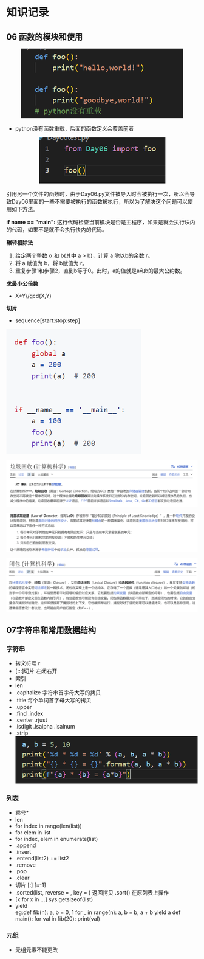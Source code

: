 # 知识记录
## 06 函数的模块和使用

<p align='center'>
    <img src = "image.png" >
</p>

- python没有函数重载，后面的函数定义会覆盖前者

<p align = "center">
    <img src="image-1.png">
</p>

引用另一个文件的函数时，由于Day06.py文件被导入时会被执行一次，所以会导致Day06里面的一些不需要被执行的函数被执行，所以为了解决这个问题可以使用如下方法。

**if __name__ == "__main__":**
这行代码检查当前模块是否是主程序，如果是就会执行块内的代码，如果不是就不会执行快内的代码。

**辗转相除法**
1. 给定两个整数 α 和 b(其中 a > b)，计算 a 除以b的余数 r。
2. 将 a 赋值为 b，将 b赋值为 r。
3. 重复步骤1和步骤2，直到b等于0。此时，a的值就是a和b的最大公约数。

**求最小公倍数**
- X*Y//gcd(X,Y)

**切片**
- sequence[start:stop:step]

![alt text](image-2.png)

![alt text](image-3.png)

![alt text](image-4.png)

![alt text](image-5.png)

## 07字符串和常用数据结构
### 字符串
- 转义符号   r
- [:::]切片 左闭右开
- 索引
- len
- .capitalize 字符串首字母大写的拷贝
- .title 每个单词首字母大写的拷贝
- .upper
- .find   .index
- .center .rjust
- .isdigit  .isalpha  .isalnum
- .strip
![alt text](image-7.png)

### 列表
- 乘号*
- len
- for index in range(len(list))
- for elem in list
- for index, elem in enumerate(list)
- .append
- .insert
- .entend(list2)   += list2
- .remove
- .pop
- .clear
- 切片 [:]  [::-1]
- .sorted(list, reverse = , key = )  返回拷贝  .sort() 在原列表上操作
- [x for x in ...]     sys.getsizeof(list)
- yield    
eg:def fib(n): 
    a, b = 0, 1 
    for _ in range(n):
        a, b = b, a + b
        yield a
    def main():
        for val in fib(20):
            print(val)

### 元组
- 元组元素不能更改


